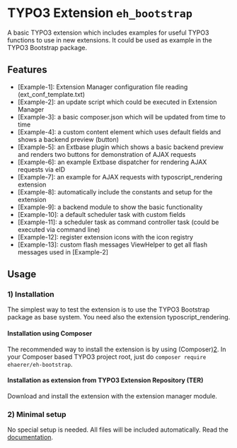 # TYPO3 Extension ``eh_bootstrap`` 

A basic TYPO3 extension which includes examples for useful TYPO3 functions to use in new extensions.
It could be used as example in the TYPO3 Bootstrap package.

## Features

 - [Example-1]: Extension Manager configuration file reading (ext_conf_template.txt)
 - [Example-2]: an update script which could be executed in Extension Manager
 - [Example-3]: a basic composer.json which will be updated from time to time
 - [Example-4]: a custom content element which uses default fields and shows a backend preview (button)
 - [Example-5]: an Extbase plugin which shows a basic backend preview and renders two buttons for demonstration of AJAX requests
 - [Example-6]: an example Extbase dispatcher for rendering AJAX requests via eID
 - [Example-7]: an example for AJAX requests with typoscript_rendering extension
 - [Example-8]: automatically include the constants and setup for the extension
 - [Example-9]: a backend module to show the basic functionality
 - [Example-10]: a default scheduler task with custom fields
 - [Example-11]: a scheduler task as command controller task (could be executed via command line)
 - [Example-12]: register extension icons with the icon registry
 - [Example-13]: custom flash messages ViewHelper to get all flash messages used in [Example-2]


## Usage


### 1) Installation

The simplest way to test the extension is to use the TYPO3 Bootstrap package as base system.
You need also the extension typoscript_rendering.

#### Installation using Composer

The recommended way to install the extension is by using (Composer)[2]. In your Composer based TYPO3 project root, just do `composer require ehaerer/eh-bootstrap`. 

#### Installation as extension from TYPO3 Extension Repository (TER)

Download and install the extension with the extension manager module.

### 2) Minimal setup

No special setup is needed. All files will be included automatically. Read the [documentation](Documentation/Introduction/Index.rst).



[1]: https://docs.typo3.org/typo3cms/extensions/news/
[2]: https://getcomposer.org/